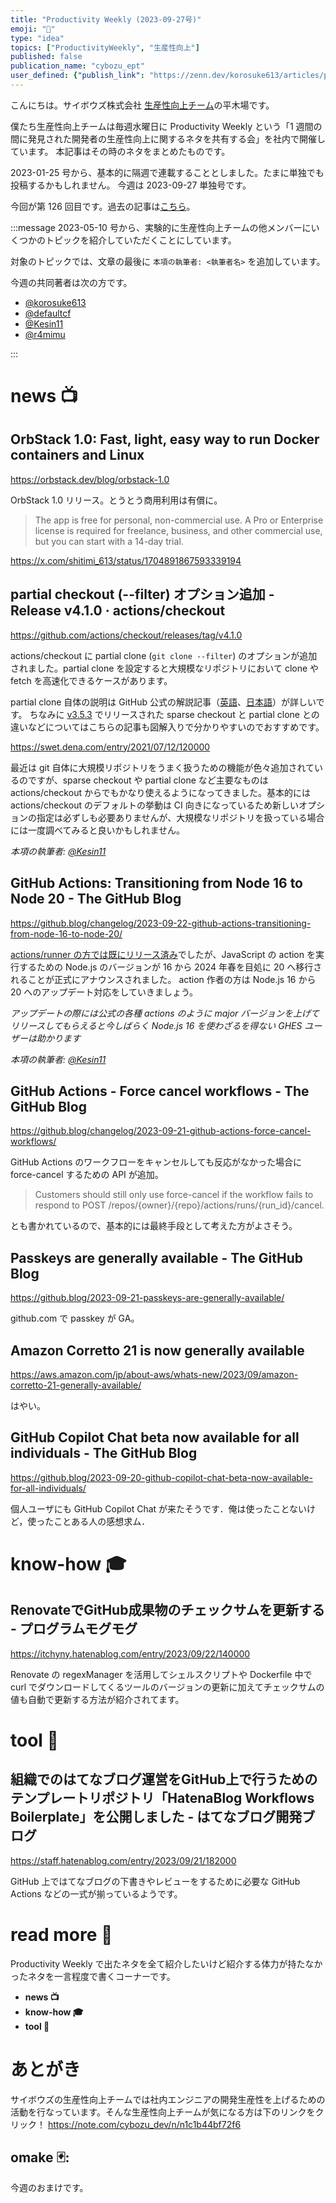 ```yaml
---
title: "Productivity Weekly (2023-09-27号)"
emoji: "🏥"
type: "idea"
topics: ["ProductivityWeekly", "生産性向上"]
published: false
publication_name: "cybozu_ept"
user_defined: {"publish_link": "https://zenn.dev/korosuke613/articles/productivity-weekly-20230927"}
---
```


こんにちは。サイボウズ株式会社 [生産性向上チーム](https://note.com/cybozu_dev/n/n1c1b44bf72f6)の平木場です。

僕たち生産性向上チームは毎週水曜日に Productivity Weekly という「1 週間の間に発見された開発者の生産性向上に関するネタを共有する会」を社内で開催しています。
本記事はその時のネタをまとめたものです。


2023-01-25 号から、基本的に隔週で連載することとしました。たまに単独でも投稿するかもしれません。
今週は 2023-09-27 単独号です。

今回が第 126 回目です。過去の記事は[こちら](https://zenn.dev/topics/productivityweekly?order=latest)。

:::message
2023-05-10 号から、実験的に生産性向上チームの他メンバーにいくつかのトピックを紹介していただくことにしています。

対象のトピックでは、文章の最後に `本項の執筆者: <執筆者名>` を追加しています。

今週の共同著者は次の方です。
- [@korosuke613](https://zenn.dev/korosuke613)
- [@defaultcf](https://zenn.dev/defaultcf)
- [@Kesin11](https://zenn.dev/kesin11)
- [@r4mimu](https://zenn.dev/r4mimu)

:::

# news 📺

## OrbStack 1.0: Fast, light, easy way to run Docker containers and Linux
https://orbstack.dev/blog/orbstack-1.0

OrbStack 1.0 リリース。とうとう商用利用は有償に。

> The app is free for personal, non-commercial use. A Pro or Enterprise license is required for freelance, business, and other commercial use, but you can start with a 14-day trial.

https://x.com/shitimi_613/status/1704891867593339194

## partial checkout (--filter) オプション追加 - Release v4.1.0 · actions/checkout
https://github.com/actions/checkout/releases/tag/v4.1.0

actions/checkout に partial clone (`git clone --filter`) のオプションが追加されました。partial clone を設定すると大規模なリポジトリにおいて clone や fetch を高速化できるケースがあります。

partial clone 自体の説明は GitHub 公式の解説記事（[英語](https://github.blog/2020-12-21-get-up-to-speed-with-partial-clone-and-shallow-clone/)、[日本語](https://github.blog/jp/2021-01-13-get-up-to-speed-with-partial-clone-and-shallow-clone/)）が詳しいです。
ちなみに [v3.5.3](https://github.com/actions/checkout/releases/tag/v3.5.3) でリリースされた sparse checkout と partial clone との違いなどについてはこちらの記事も図解入りで分かりやすいのでおすすめです。

https://swet.dena.com/entry/2021/07/12/120000

最近は git 自体に大規模リポジトリをうまく扱うための機能が色々追加されているのですが、sparse checkout や partial clone など主要なものは actions/checkout からでもかなり使えるようになってきました。基本的には actions/checkout のデフォルトの挙動は CI 向きになっているため新しいオプションの指定は必ずしも必要ありませんが、大規模なリポジトリを扱っている場合には一度調べてみると良いかもしれません。

_本項の執筆者: [@Kesin11](https://zenn.dev/kesin11)_

## GitHub Actions: Transitioning from Node 16 to Node 20 - The GitHub Blog 
https://github.blog/changelog/2023-09-22-github-actions-transitioning-from-node-16-to-node-20/

[actions/runner の方では既にリリース済み](https://github.com/actions/runner/releases/tag/v2.308.0)でしたが、JavaScript の action を実行するための Node.js のバージョンが 16 から 2024 年春を目処に 20 へ移行されることが正式にアナウンスされました。
action 作者の方は Node.js 16 から 20 へのアップデート対応をしていきましょう。

_アップデートの際には公式の各種 actions のように major バージョンを上げてリリースしてもらえると今しばらく Node.js 16 を使わざるを得ない GHES ユーザーは助かります_

_本項の執筆者: [@Kesin11](https://zenn.dev/kesin11)_

## GitHub Actions - Force cancel workflows - The GitHub Blog 
https://github.blog/changelog/2023-09-21-github-actions-force-cancel-workflows/

GitHub Actions のワークフローをキャンセルしても反応がなかった場合に force-cancel するための API が追加。

> Customers should still only use force-cancel if the workflow fails to respond to POST /repos/{owner}/{repo}/actions/runs/{run_id}/cancel.

とも書かれているので、基本的には最終手段として考えた方がよさそう。

## Passkeys are generally available - The GitHub Blog 
https://github.blog/2023-09-21-passkeys-are-generally-available/

github.com で passkey が GA。

## Amazon Corretto 21 is now generally available
https://aws.amazon.com/jp/about-aws/whats-new/2023/09/amazon-corretto-21-generally-available/

はやい。

## GitHub Copilot Chat beta now available for all individuals - The GitHub Blog
https://github.blog/2023-09-20-github-copilot-chat-beta-now-available-for-all-individuals/

個人ユーザにも GitHub Copilot Chat が来たそうです．俺は使ったことないけど，使ったことある人の感想求ム．

# know-how 🎓

## RenovateでGitHub成果物のチェックサムを更新する - プログラムモグモグ 
https://itchyny.hatenablog.com/entry/2023/09/22/140000

Renovate の regexManager を活用してシェルスクリプトや Dockerfile 中で curl でダウンロードしてくるツールのバージョンの更新に加えてチェックサムの値も自動で更新する方法が紹介されてます。



# tool 🔨

## 組織でのはてなブログ運営をGitHub上で行うためのテンプレートリポジトリ「HatenaBlog Workflows Boilerplate」を公開しました - はてなブログ開発ブログ 
https://staff.hatenablog.com/entry/2023/09/21/182000

GitHub 上ではてなブログの下書きやレビューをするために必要な GitHub Actions などの一式が揃っているようです。

# read more 🍘
Productivity Weekly で出たネタを全て紹介したいけど紹介する体力が持たなかったネタを一言程度で書くコーナーです。

- **news 📺**
- **know-how 🎓**
- **tool 🔨**

# あとがき


サイボウズの生産性向上チームでは社内エンジニアの開発生産性を上げるための活動を行なっています。そんな生産性向上チームが気になる方は下のリンクをクリック！
https://note.com/cybozu_dev/n/n1c1b44bf72f6

<!-- :::message すみません、今週もおまけはお休みです...:::-->

## omake 🃏: 
今週のおまけです。
